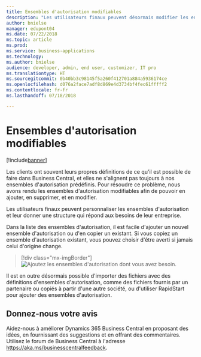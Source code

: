 ```yaml
---
title: Ensembles d'autorisation modifiables
description: "Les utilisateurs finaux peuvent désormais modifier les ensembles d'autorisation"
author: bnielse
manager: edupont04
ms.date: 07/22/2018
ms.topic: article
ms.prod: 
ms.service: business-applications
ms.technology: 
ms.author: bnielse
audience: developer, admin, end user, customizer, IT pro
ms.translationtype: HT
ms.sourcegitcommit: 0b40bb3c98145f5a260f412701a884a5936174ce
ms.openlocfilehash: d076a2face7adf8d869e4d3734bf4fec61fffff2
ms.contentlocale: fr-fr
ms.lasthandoff: 07/18/2018

---
```


# <a name="permission-sets-are-editable"></a>Ensembles d'autorisation modifiables

[!include[banner](../../includes/banner.md)]

Les clients ont souvent leurs propres définitions de ce qu'il est possible de faire dans Business Central, et elles ne s'alignent pas toujours à nos ensembles d'autorisation prédéfinis. Pour résoudre ce problème, nous avons rendu les ensembles d'autorisation modifiables afin de pouvoir en ajouter, en supprimer, et en modifier.

Les utilisateurs finaux peuvent personnaliser les ensembles d'autorisation et leur donner une structure qui répond aux besoins de leur entreprise.  

Dans la liste des ensembles d'autorisation, il est facile d'ajouter un nouvel ensemble d'autorisation ou d'en copier un existant. Si vous copiez un ensemble d'autorisation existant, vous pouvez choisir d'être averti si jamais celui d'origine change.  

> [!div class="mx-imgBorder"]
> ![](media/editablepermissionsets_list.png "Ajoutez les ensembles d'autorisation dont vous avez besoin.")

Il est en outre désormais possible d'importer des fichiers avec des définitions d'ensembles d'autorisation, comme des fichiers fournis par un partenaire ou copiés à partir d'une autre société, ou d'utiliser RapidStart pour ajouter des ensembles d'autorisation.

<!--
### Who uses this feature
End users, admins, customizers, developers, IT pros
## Status
### Availability
Cloud, On-premises, Hybrid
### Regional availability
No regional restrictions. All Dynamics 365 Business Central supported markets.
-->

## <a name="tell-us-what-you-think"></a>Donnez-nous votre avis
Aidez-nous à améliorer Dynamics 365 Business Central en proposant des idées, en fournissant des suggestions et en offrant des commentaires. Utilisez le forum de Business Central à l'adresse https://aka.ms/businesscentralfeedback.

